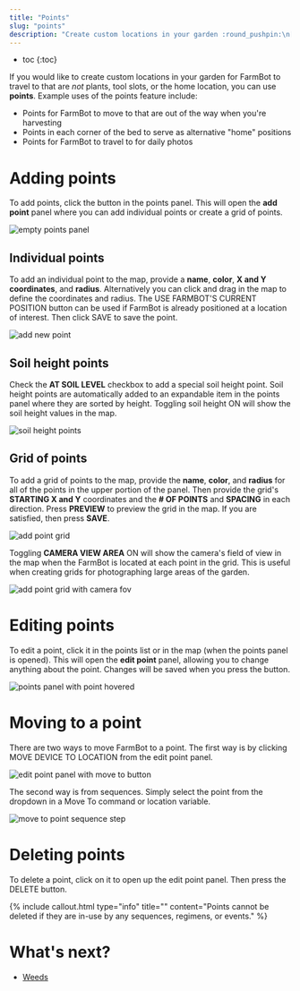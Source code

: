 ```yaml
---
title: "Points"
slug: "points"
description: "Create custom locations in your garden :round_pushpin:\n[Open this panel in the app](https://my.farm.bot/app/designer/points)"
---
```


* toc
{:toc}

If you would like to create custom locations in your garden for FarmBot to travel to that are _not_ plants, tool slots, or the home location, you can use **points**. Example uses of the points feature include:

* Points for FarmBot to move to that are out of the way when you're harvesting
* Points in each corner of the bed to serve as alternative "home" positions
* Points for FarmBot to travel to for daily photos

# Adding points
To add points, click the <span class="fb-button fb-teal"><i class='fa fa-plus'></i></span> button in the points panel. This will open the **add point** panel where you can add individual points or create a grid of points.

![empty points panel](_images/empty_points_panel.png)

## Individual points
To add an individual point to the map, provide a **name**, **color**, **X and Y coordinates**, and **radius**. Alternatively you can click and drag in the map to define the coordinates and radius. The <span class="fb-button fb-blue">USE FARMBOT'S CURRENT POSITION</span> button can be used if FarmBot is already positioned at a location of interest. Then click <span class="fb-button fb-green">SAVE</span> to save the point.

![add new point](_images/add_new_point.png)

## Soil height points
Check the **AT SOIL LEVEL** checkbox to add a special soil height point. Soil height points are automatically added to an expandable item in the points panel where they are sorted by height. Toggling soil height <span class="fb-peripheral-on">ON</span> will show the soil height values in the map.

![soil height points](_images/soil_height_points.png)

## Grid of points
To add a grid of points to the map, provide the **name**, **color**, and **radius** for all of the points in the upper portion of the panel. Then provide the grid's **STARTING X and Y** coordinates and the **# OF POINTS** and **SPACING** in each direction. Press **PREVIEW** to preview the grid in the map. If you are satisfied, then press **SAVE**.

![add point grid](_images/add_point_grid.png)

Toggling **CAMERA VIEW AREA** <span class="fb-peripheral-on">ON</span> will show the camera's field of view in the map when the FarmBot is located at each point in the grid. This is useful when creating grids for photographing large areas of the garden.

![add point grid with camera fov](_images/add_point_grid_with_camera_fov.png)

# Editing points
To edit a point, click it in the points list or in the map (when the points panel is opened). This will open the **edit point** panel, allowing you to change anything about the point. Changes will be saved when you press the <i class='fa fa-arrow-left'></i> button.

![points panel with point hovered](_images/points_panel_with_point_hovered.png)

# Moving to a point
There are two ways to move FarmBot to a point. The first way is by clicking <span class="fb-button fb-gray">MOVE DEVICE TO LOCATION</span> from the edit point panel.

![edit point panel with move to button](_images/edit_point_panel_with_move_to_button.png)

The second way is from sequences. Simply select the point from the dropdown in a <span class="fb-step fb-move-absolute">Move To</span> command or location variable.

![move to point sequence step](_images/move_to_point_sequence_step.png)

# Deleting points
To delete a point, click on it to open up the edit point panel. Then press the <span class="fb-button fb-red">DELETE</span> button.

{%
include callout.html
type="info"
title=""
content="Points cannot be deleted if they are in-use by any sequences, regimens, or events."
%}


# What's next?

 * [Weeds](weeds.md)
